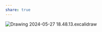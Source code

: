 ```yaml
---
share: true
---
```

![Drawing 2024-05-27 18.48.13.excalidraw](../images/Drawing%202024-05-27%2018.48.13.excalidraw)
